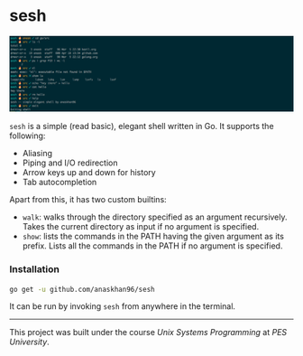# sesh

![](https://raw.githubusercontent.com/anaskhan96/sesh/master/preview.png?token=AWKfRu3IiZ6pI7l5w1BkShc5PbCrnqsNks5a7ub7wA%3D%3D)

`sesh` is a simple (read basic), elegant shell written in Go. It supports the following:
+ Aliasing
+ Piping and I/O redirection
+ Arrow keys up and down for history
+ Tab autocompletion

Apart from this, it has two custom builtins:
+ `walk`: walks through the directory specified as an argument recursively. Takes the current directory as input if no argument is specified.
+ `show`: lists the commands in the PATH having the given argument as its prefix. Lists all the commands in the PATH if no argument is specified.

### Installation

```bash
go get -u github.com/anaskhan96/sesh
```

It can be run by invoking `sesh` from anywhere in the terminal.

---

This project was built under the course *Unix Systems Programming* at *PES University*.
